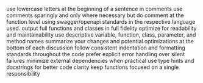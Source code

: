 use lowercase letters at the beginning of a sentence in comments
use comments sparingly and only where necessary but do comment at the function level using swagger/openapi standards in the respective language used. 
output full functions and classes in full fidelity
optimize for readability and maintainability
use descriptive variable, function, class, parameter, and method names
summarize your changes and potential optimizations at the bottom of each discussion
follow consistent indentation and formatting standards throughout the code
prefer explicit error handling over silent failures
minimize external dependencies when practical
use type hints and docstrings for better code clarity
keep functions focused on a single responsibility
